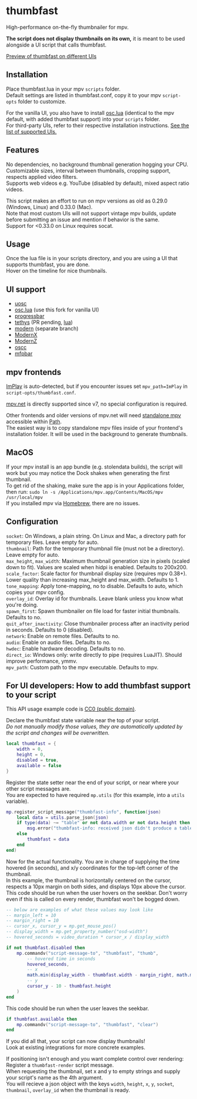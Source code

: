 # thumbfast
High-performance on-the-fly thumbnailer for mpv.

**The script does not display thumbnails on its own,** it is meant to be used alongside a UI script that calls thumbfast.

[Preview of thumbfast on different UIs](https://user-images.githubusercontent.com/42466980/199102896-65f9e989-4189-4734-82a7-bda8ee63c7a6.webm)

## Installation
Place thumbfast.lua in your mpv `scripts` folder.  
Default settings are listed in thumbfast.conf, copy it to your mpv `script-opts` folder to customize.

For the vanilla UI, you also have to install [osc.lua](https://github.com/po5/thumbfast/blob/vanilla-osc/player/lua/osc.lua) (identical to the mpv default, with added thumbfast support) into your `scripts` folder.  
For third-party UIs, refer to their respective installation instructions. [See the list of supported UIs.](#ui-support)

## Features
No dependencies, no background thumbnail generation hogging your CPU.  
Customizable sizes, interval between thumbnails, cropping support, respects applied video filters.  
Supports web videos e.g. YouTube (disabled by default), mixed aspect ratio videos.

This script makes an effort to run on mpv versions as old as 0.29.0 (Windows, Linux) and 0.33.0 (Mac).  
Note that most custom UIs will not support vintage mpv builds, update before submitting an issue and mention if behavior is the same.  
Support for <0.33.0 on Linux requires socat.

## Usage
Once the lua file is in your scripts directory, and you are using a UI that supports thumbfast, you are done.  
Hover on the timeline for nice thumbnails.

## UI support
- [uosc](https://github.com/tomasklaen/uosc)
- [osc.lua](https://github.com/po5/thumbfast/blob/vanilla-osc/player/lua/osc.lua) (use this fork for vanilla UI)
- [progressbar](https://github.com/torque/mpv-progressbar)
- [tethys](https://github.com/Zren/mpv-osc-tethys) (PR pending, [lua](https://github.com/po5/mpv-osc-tethys/blob/thumbfast/osc_tethys.lua))
- [modern](https://github.com/maoiscat/mpv-osc-modern/tree/with.thumbfast) (separate branch)
- [ModernX](https://github.com/cyl0/ModernX)
- [ModernZ](https://github.com/Samillion/ModernZ)
- [oscc](https://github.com/longtermfree/oscc)
- [mfpbar](https://codeberg.org/NRK/mpv-toolbox/src/branch/master/mfpbar)

## mpv frontends
[ImPlay](https://tsl0922.github.io/ImPlay/) is auto-detected, but if you encounter issues set `mpv_path=ImPlay` in `script-opts/thumbfast.conf`.

[mpv.net](https://github.com/mpvnet-player/mpv.net) is directly supported since v7, no special configuration is required.

Other frontends and older versions of mpv.net will need [standalone mpv](https://mpv.io/installation/) accessible within [Path](https://learn.microsoft.com/en-us/previous-versions/office/developer/sharepoint-2010/ee537574(v=office.14)#to-add-a-path-to-the-path-environment-variable).  
The easiest way is to copy standalone mpv files inside of your frontend's installation folder.
It will be used in the background to generate thumbnails.

## MacOS
If your mpv install is an app bundle (e.g. stolendata builds), the script will work but you may notice the Dock shakes when generating the first thumbnail.  
To get rid of the shaking, make sure the app is in your Applications folder, then run: `sudo ln -s /Applications/mpv.app/Contents/MacOS/mpv /usr/local/mpv`  
If you installed mpv via [Homebrew](https://brew.sh/), there are no issues.

## Configuration
`socket`: On Windows, a plain string. On Linux and Mac, a directory path for temporary files. Leave empty for auto.  
`thumbnail`: Path for the temporary thumbnail file (must not be a directory). Leave empty for auto.  
`max_height`, `max_width`: Maximum thumbnail generation size in pixels (scaled down to fit). Values are scaled when hidpi is enabled. Defaults to 200x200.  
`scale_factor`: Scale factor for thumbnail display size (requires mpv 0.38+). Lower quality than increasing max_height and max_width. Defaults to 1.  
`tone_mapping`: Apply tone-mapping, no to disable. Defaults to auto, which copies your mpv config.  
`overlay_id`: Overlay id for thumbnails. Leave blank unless you know what you're doing.  
`spawn_first`: Spawn thumbnailer on file load for faster initial thumbnails. Defaults to no.  
`quit_after_inactivity`: Close thumbnailer process after an inactivity period in seconds. Defaults to 0 (disabled).  
`network`: Enable on remote files. Defaults to no.  
`audio`: Enable on audio files. Defaults to no.  
`hwdec`: Enable hardware decoding. Defaults to no.  
`direct_io`: Windows only: write directly to pipe (requires LuaJIT). Should improve performance, ymmv.  
`mpv_path`: Custom path to the mpv executable. Defaults to mpv.

## For UI developers: How to add thumbfast support to your script
This API usage example code is [CC0 (public domain)](https://creativecommons.org/share-your-work/public-domain/cc0/).

Declare the thumbfast state variable near the top of your script.  
*Do not manually modify those values, they are automatically updated by the script and changes will be overwritten.*
```lua
local thumbfast = {
    width = 0,
    height = 0,
    disabled = true,
    available = false
}
```
Register the state setter near the end of your script, or near where your other script messages are.  
You are expected to have required `mp.utils` (for this example, into a `utils` variable).
```lua
mp.register_script_message("thumbfast-info", function(json)
    local data = utils.parse_json(json)
    if type(data) ~= "table" or not data.width or not data.height then
        msg.error("thumbfast-info: received json didn't produce a table with thumbnail information")
    else
        thumbfast = data
    end
end)
```
Now for the actual functionality. You are in charge of supplying the time hovered (in seconds), and x/y coordinates for the top-left corner of the thumbnail.  
In this example, the thumbnail is horizontally centered on the cursor, respects a 10px margin on both sides, and displays 10px above the cursor.  
This code should be run when the user hovers on the seekbar. Don't worry even if this is called on every render, thumbfast won't be bogged down.
```lua
-- below are examples of what these values may look like
-- margin_left = 10
-- margin_right = 10
-- cursor_x, cursor_y = mp.get_mouse_pos()
-- display_width = mp.get_property_number("osd-width")
-- hovered_seconds = video_duration * cursor_x / display_width

if not thumbfast.disabled then
    mp.commandv("script-message-to", "thumbfast", "thumb",
        -- hovered time in seconds
        hovered_seconds,
        -- x
        math.min(display_width - thumbfast.width - margin_right, math.max(margin_left, cursor_x - thumbfast.width / 2)),
        -- y
        cursor_y - 10 - thumbfast.height
    )
end
```
This code should be run when the user leaves the seekbar.
```lua
if thumbfast.available then
    mp.commandv("script-message-to", "thumbfast", "clear")
end
```
If you did all that, your script can now display thumbnails!  
Look at existing integrations for more concrete examples.

If positioning isn't enough and you want complete control over rendering:  
Register a `thumbfast-render` script message.  
When requesting the thumbnail, set x and y to empty strings and supply your script's name as the 4th argument.  
You will recieve a json object with the keys `width`, `height`, `x`, `y`, `socket`, `thumbnail`, `overlay_id` when the thumbnail is ready.
